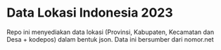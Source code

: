 # Data Lokasi Indonesia 2023

Repo ini menyediakan data lokasi (Provinsi, Kabupaten, Kecamatan dan Desa + kodepos) dalam bentuk json. Data ini bersumber dari nomor.net
